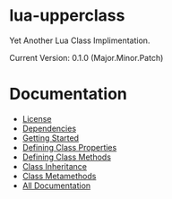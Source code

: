 lua-upperclass
==============

Yet Another Lua Class Implimentation.

Current Version: 0.1.0  (Major.Minor.Patch)

# Documentation

* [License](https://github.com/admin36/lua-upperclass/blob/master/docs/license.md)
* [Dependencies](https://github.com/admin36/lua-upperclass/blob/master/docs/dependencies.md)
* [Getting Started](https://github.com/admin36/lua-upperclass/blob/master/docs/getting_started.md)
* [Defining Class Properties](https://github.com/admin36/lua-upperclass/blob/master/docs/defining_class_properties.md)
* [Defining Class Methods](https://github.com/admin36/lua-upperclass/blob/master/docs/defining_class_methods.md)
* [Class Inheritance](https://github.com/admin36/lua-upperclass/blob/master/docs/class_inheritance.md)
* [Class Metamethods](https://github.com/admin36/lua-upperclass/blob/master/docs/class_metamethods.md)
* [All Documentation](https://github.com/admin36/lua-upperclass/blob/master/docs/)
